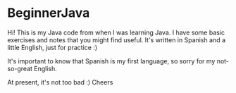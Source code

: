 # BeginnerJava

Hi!
This is my Java code from when I was learning Java. I have some basic exercises and notes that you might find useful. It's written in Spanish and a little English, just for practice :)

It's important to know that Spanish is my first language, so sorry for my not-so-great English.

At present, it's not too bad :)
Cheers
